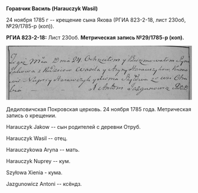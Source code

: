 **Горавчик Василь (Harauczyk Wasil)**

24 ноября 1785 г -- крещение сына Якова (РГИА 823-2-18, лист 230об,
№29/1785-р (коп)).

**РГИА 823-2-18:** Лист 230об. **Метрическая запись №29/1785-р (коп).**

![](./media/85fe089a97083b206c2b0ae1dab6df41f35e7946.png)

Дедиловичская Покровская церковь. 24 ноября 1785 года. Метрическая
запись о крещении.

Harauczyk Jakow -- сын родителей с деревни Отруб.

Harauczyk Wasil -- отец.

Harauczykowa Aryna -- мать.

Harauczyk Nuprey -- кум.

Szyłowa Xienia - кума.

Jazgunowicz Antoni -- ксёндз.
